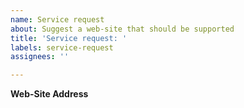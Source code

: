 ```yaml
---
name: Service request
about: Suggest a web-site that should be supported
title: 'Service request: '
labels: service-request
assignees: ''

---
```


**Web-Site Address**

